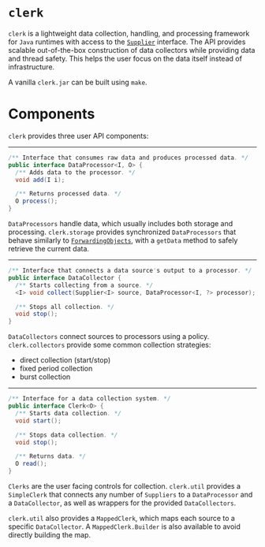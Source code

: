 # `clerk`

`clerk` is a lightweight data collection, handling, and processing framework for `Java` runtimes with access to the [`Supplier`](https://docs.oracle.com/javase/8/docs/api/java/util/function/Supplier.html) interface. The API provides scalable out-of-the-box construction of data collectors while providing data and thread safety. This helps the user focus on the data itself instead of infrastructure.

A vanilla `clerk.jar` can be built using `make`.

# Components

`clerk` provides three user API components:

---

```java
/** Interface that consumes raw data and produces processed data. */
public interface DataProcessor<I, O> {
  /** Adds data to the processor. */
  void add(I i);

  /** Returns processed data. */
  O process();
}
```

`DataProcessors` handle data, which usually includes both storage and processing. `clerk.storage` provides synchronized `DataProcessors` that behave similarly to [`ForwardingObjects`](https://guava.dev/releases/19.0/api/docs/com/google/common/collect/ForwardingObject.html), with a `getData` method to safely retrieve the current data.

---

```java
/** Interface that connects a data source's output to a processor. */
public interface DataCollector {
  /** Starts collecting from a source. */
  <I> void collect(Supplier<I> source, DataProcessor<I, ?> processor);

  /** Stops all collection. */
  void stop();
}
```

`DataCollectors` connect sources to processors using a policy. `clerk.collectors` provide some common collection strategies:

 - direct collection (start/stop)
 - fixed period collection
 - burst collection

---

```java
/** Interface for a data collection system. */
public interface Clerk<O> {
  /** Starts data collection. */
  void start();

  /** Stops data collection. */
  void stop();

  /** Returns data. */
  O read();
}
```

`Clerks` are the user facing controls for collection. `clerk.util` provides a `SimpleClerk` that connects any number of `Suppliers` to a `DataProcessor` and a `DataCollector`, as well as wrappers for the provided `DataCollectors`.

`clerk.util` also provides a `MappedClerk`, which maps each source to a specific `DataCollector`. A `MappedClerk.Builder` is also available to avoid directly building the map.
